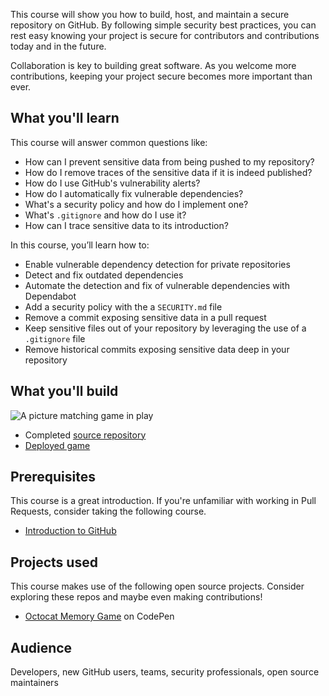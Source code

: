 This course will show you how to build, host, and maintain a secure repository on GitHub. By following simple security best practices, you can rest easy knowing your project is secure for contributors and contributions today and in the future.

Collaboration is key to building great software. As you welcome more contributions, keeping your project secure becomes more important than ever.

## What you'll learn

This course will answer common questions like:
- How can I prevent sensitive data from being pushed to my repository?
- How do I remove traces of the sensitive data if it is indeed published? 
- How do I use GitHub's vulnerability alerts? 
- How do I automatically fix vulnerable dependencies?
- What's a security policy and how do I implement one?
- What's `.gitignore` and how do I use it?
- How can I trace sensitive data to its introduction?

In this course, you’ll learn how to:
- Enable vulnerable dependency detection for private repositories
- Detect and fix outdated dependencies
- Automate the detection and fix of vulnerable dependencies with Dependabot
- Add a security policy with the a `SECURITY.md` file
- Remove a commit exposing sensitive data in a pull request
- Keep sensitive files out of your repository by leveraging the use of a `.gitignore` file
- Remove historical commits exposing sensitive data deep in your repository

## What you'll build

![A picture matching game in play](https://user-images.githubusercontent.com/16547949/75375742-b307d980-589c-11ea-960d-e1ce576472b6.gif)

- Completed [source repository](https://github.com/githubtraining/security-strategy-essentials-demo)
- [Deployed game](https://githubtraining.github.io/security-strategy-essentials-demo/)

## Prerequisites

This course is a great introduction. If you're unfamiliar with working in Pull Requests, consider taking the following course.
- [Introduction to GitHub](https://github.com/githubtraining/caption-this-template)

## Projects used

This course makes use of the following open source projects. Consider exploring these repos and maybe even making contributions!
- [Octocat Memory Game](https://codepen.io/mayurbirle/pen/rwozYP) on CodePen

## Audience

Developers, new GitHub users, teams, security professionals, open source maintainers